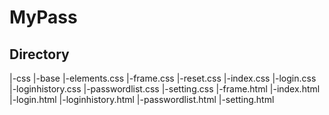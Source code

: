 # MyPass

## Directory
|-css
    |-base
        |-elements.css
        |-frame.css
        |-reset.css
    |-index.css
    |-login.css
    |-loginhistory.css
    |-passwordlist.css
    |-setting.css
|-frame.html
|-index.html
|-login.html
|-loginhistory.html
|-passwordlist.html
|-setting.html